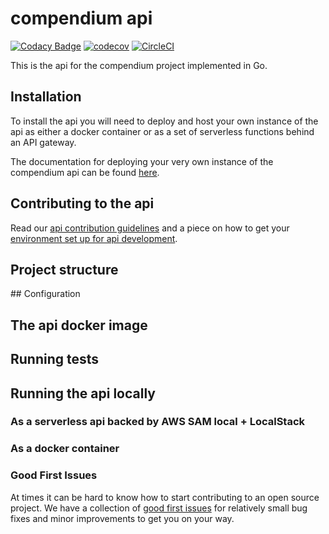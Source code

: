 # compendium api

[![Codacy Badge](https://api.codacy.com/project/badge/Grade/0de42b2e1a894b07be195a07fff028ae)](https://app.codacy.com/app/freshwebio/compendium?utm_source=github.com&utm_medium=referral&utm_content=freshwebio/compendium&utm_campaign=Badge_Grade_Dashboard) [![codecov](https://codecov.io/gh/freshwebio/compendium/branch/master/graph/badge.svg)](https://codecov.io/gh/freshwebio/compendium) [![CircleCI](https://circleci.com/gh/freshwebio/compendium.svg?style=svg)](https://circleci.com/gh/freshwebio/compendium)

This is the api for the compendium project implemented in Go.

## Installation

To install the api you will need to deploy and host your own instance of the api as either a docker container or as a set of serverless functions behind an API gateway.

The documentation for deploying your very own instance of the compendium api can be found [here](https://freshwebio.github.io/compendium).

## Contributing to the api

Read our [api contribution guidelines](https://freshwebio.github.io/compendium/contributing/contributing-to-the-api) and a piece on how to get your [environment set up for api development](https://freshwebio.github.io/compendium/contributing/local-development-environments/setting-up-the-api).

## Project structure

## Configuration

## The api docker image

## Running tests

## Running the api locally

### As a serverless api backed by AWS SAM local + LocalStack

### As a docker container

### Good First Issues

At times it can be hard to know how to start contributing to an open source project. We have a collection of [good first issues](https://github.com/freshwebio/compendium/labels/good%20first%20issue) for relatively small bug fixes and minor improvements to get you on your way.
